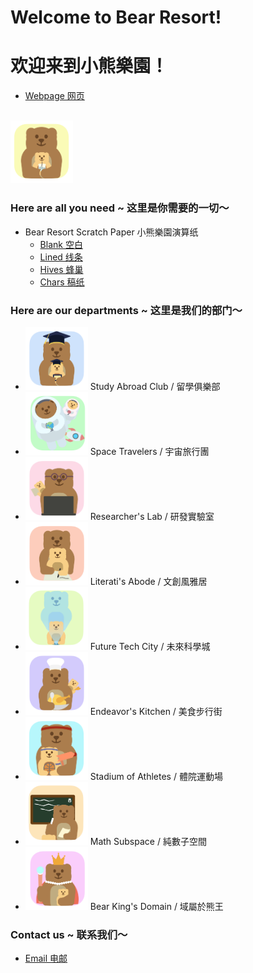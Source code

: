 # Welcome to Bear Resort!
# 欢迎来到小熊樂園！
- [Webpage 网页](bear-resort.github.io)

## <img src="/logos/default-bear.png" width="100" height="100"><br>

### Here are all you need ~ 这里是你需要的一切～
- Bear Resort Scratch Paper 小熊樂園演算纸
    - [Blank 空白](/Scratch-Paper/Blank.pdf)
    - [Lined 线条](/Scratch-Paper/Lined.pdf)
    - [Hives 蜂巢](/Scratch-Paper/Hives.pdf)
    - [Chars 稿纸](/Scratch-Paper/Characters.pdf)

### Here are our departments ~ 这里是我们的部门～
- <img src="/logos/study-abroad.png" width="100" height="100"> Study Abroad Club / 留學俱樂部
- <img src="/logos/space-traveler.png" width="100" height="100"> Space Travelers / 宇宙旅行團
- <img src="/logos/lab-researcher.png" width="100" height="100"> Researcher's Lab / 研發實驗室
- <img src="/logos/literati-writer.png" width="100" height="100"> Literati's Abode / 文創風雅居
- <img src="/logos/future-tech.png" width="100" height="100"> Future Tech City / 未來科學城
- <img src="/logos/endeavor-cook.png" width="100" height="100"> Endeavor's Kitchen / 美食步行街
- <img src="/logos/sports-athlete.png" width="100" height="100"> Stadium of Athletes / 體院運動場 
- <img src="/logos/math-subspce.png" width="100" height="100"> Math Subspace / 純數子空間
- <img src="/logos/king-domain.png" width="100" height="100"> Bear King's Domain / 域屬於熊王

### Contact us ~ 联系我们～
- [Email 电邮](mailto:bear.resort.01@gmail.com)

